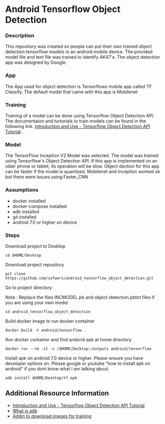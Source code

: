 # Android Tensorflow Object Detection 

### Description

This repository was created so people can put their own trained object detection tensorflow models in an android mobile device. The provided model file and text file was trained to identify AK47's. The object detection app was designed by Google.

### App
The App used for object detection is Tensorflows mobile app called TF Classify. The default model that came with this app is Mobilenet 

### Training
Training of a model can be done using Tensorlfow Object Detection API. The documentaion and turtorials to train models can be found in the following link. [Introduction and Use - Tensorflow Object Detection API Tutorial](https://pythonprogramming.net/introduction-use-tensorflow-object-detection-api-tutorial/) .


### Model
The TensorFlow Inception V2 Model was selected. The model was trained using Tensorflow's Object Detection API. If this app is implemented on an older phone or tablet, its operation will be slow. Object dection for this app can be faster if the model is quanitzed. Mobilenet and Inception worked ok but there were issues using Faster_CNN
 



### Assumptions
* docker installed
* docker-compose installed
* adb installed
* git installed
* android 7.0 or higher on device 

### Steps


Download project to Desktop

```
cd $HOME/Desktop
```

Download project repository

```
git clone https://github.com/sofwerx/android_tensorflow_object_detection.git

```

Go to project directory

Note : Replace the files INCMODEL.pb and object-detection.pbtxt files if you are using your own model.

```
cd android_tensorflow_object_detection
```

Build docker image to run docker container

```
docker build -t android/tensorflow .
```

Run docker container and find andorid apk at home directory

```
docker run --rm -it -v /$HOME/Desktop:/outputs android/tensorflow
```

Install apk on android 7.0 device or higher. Please ensure you have developer options on. Please google or youtube "how to install apk on android" if you dont know what I am talking about.

```
adb install $HOME/Desktop/tf.apk
```





## Additional Resource Information

* [Introduction and Use - Tensorflow Object Detection API Tutorial](https://pythonprogramming.net/introduction-use-tensorflow-object-detection-api-tutorial/)
* [What is adb](https://developer.android.com/studio/command-line/adb.html#move)
* [Addin to download images for training](https://www.pcsteps.com/5170-mass-download-images-chrome/)
